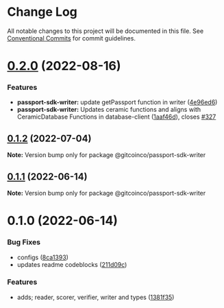 # Change Log

All notable changes to this project will be documented in this file.
See [Conventional Commits](https://conventionalcommits.org) for commit guidelines.

# [0.2.0](https://github.com/gitcoinco/passport-sdk/compare/@gitcoinco/passport-sdk-writer@0.1.2...@gitcoinco/passport-sdk-writer@0.2.0) (2022-08-16)


### Features

* **passport-sdk-writer:** update getPassport function in writer ([4e96ed6](https://github.com/gitcoinco/passport-sdk/commit/4e96ed6e57fd10778cbfcbb9ca03b43902d9653a))
* **passport-sdk-writer:** Updates ceramic functions and aligns with CeramicDatabase Functions in database-client ([1aaf46d](https://github.com/gitcoinco/passport-sdk/commit/1aaf46dcaa5ca66de8b08be5c07cd78be8259de4)), closes [#327](https://github.com/gitcoinco/passport-sdk/issues/327)





## [0.1.2](https://github.com/gitcoinco/passport-sdk/compare/@gitcoinco/passport-sdk-writer@0.1.1...@gitcoinco/passport-sdk-writer@0.1.2) (2022-07-04)

**Note:** Version bump only for package @gitcoinco/passport-sdk-writer





## [0.1.1](https://github.com/gitcoinco/passport-sdk/compare/@gitcoinco/passport-sdk-writer@0.1.0...@gitcoinco/passport-sdk-writer@0.1.1) (2022-06-14)

**Note:** Version bump only for package @gitcoinco/passport-sdk-writer





# 0.1.0 (2022-06-14)


### Bug Fixes

* configs ([8ca1393](https://github.com/gitcoinco/passport-sdk/commit/8ca13939a384fab17945d1ae84bb66a45d7b9cd7))
* updates readme codeblocks ([211d09c](https://github.com/gitcoinco/passport-sdk/commit/211d09c8f239984bda7de9431c5cb67e359f8c31))


### Features

* adds; reader, scorer, verifier, writer and types ([1381f35](https://github.com/gitcoinco/passport-sdk/commit/1381f356081e64598de8bbc426b95658665d9871))
